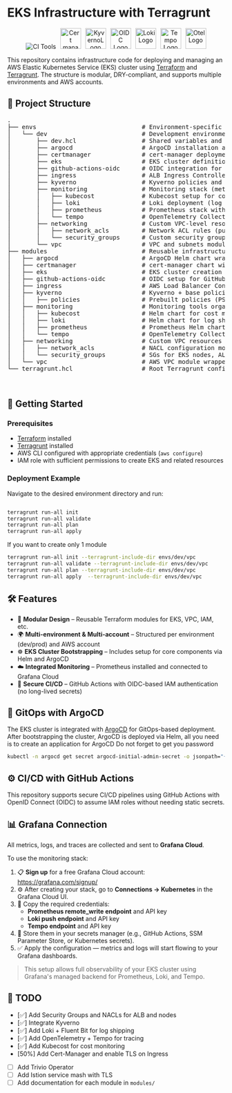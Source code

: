 # EKS Infrastructure with Terragrunt
<p align="center">
  <img src="https://skillicons.dev/icons?i=aws,terraform,kubernetes,prometheus,grafana&perline=5" alt="CI Tools" />
  <img src="https://raw.githubusercontent.com/cert-manager/cert-manager/d53c0b9270f8cd90d908460d69502694e1838f5f/logo/logo-small.png" alt="Cert manager Logo" height="48" style="margin-left: 6px;" />
  <img src="https://kyverno.io/blog/2022/10/24/kyverno-1.8-released/kyverno.png" alt="KyvernoLogo" height="48" style="margin-left: 6px;" />
  <img src="https://miro.medium.com/v2/resize:fit:1000/1*N2MujY2OLIfUurqarVwFpw.png" alt="OIDC Logo" height="48" style="margin-left: 6px;" />
  <img src="https://grafana.com/media/docs/loki/logo-grafana-loki.png" alt="Loki Logo" height="48" style="margin-left: 6px;" />
  <img src="https://grafana.com/static/assets/img/logos/grafana-tempo.svg" alt="Tempo Logo" height="48" style="margin-left: 6px;" />
  <img src="https://icon.icepanel.io/Technology/svg/OpenTelemetry.svg" alt="Otel Logo" height="48" style="margin-left: 6px;" />
</p>


This repository contains infrastructure code for deploying and managing an AWS Elastic Kubernetes Service (EKS) cluster using [Terraform](https://www.terraform.io/) and [Terragrunt](https://terragrunt.gruntwork.io/). The structure is modular, DRY-compliant, and supports multiple environments and AWS accounts.

## 📁 Project Structure


<pre>
.
├── envs                             # Environment-specific configurations (e.g. dev, staging, prod)
│   └── dev                          # Development environment
│       ├── dev.hcl                  # Shared variables and inputs for the dev environment
│       ├── argocd                   # ArgoCD installation and setup
│       ├── certmanager              # cert-manager deployment and DNS/ACME issuer configuration
│       ├── eks                      # EKS cluster definition and configuration
│       ├── github-actions-oidc      # OIDC integration for GitHub Actions (IAM roles for CI/CD)
│       ├── ingress                  # ALB Ingress Controller and Ingress resources
│       ├── kyverno                  # Kyverno policies and admission controller
│       ├── monitoring               # Monitoring stack (metrics, logs, tracing, cost)
│       │   ├── kubecost             # Kubecost setup for cost monitoring and allocation
│       │   ├── loki                 # Loki deployment (log collection pipeline)
│       │   ├── prometheus           # Prometheus stack with remote write to Grafana Cloud
│       │   └── tempo                # OpenTelemetry Collector for tracing to Grafana Tempo
│       ├── networking               # Custom VPC-level resources
│       │   ├── network_acls         # Network ACL rules (public/private)
│       │   └── security_groups      # Custom security groups for ALB, EKS nodes, etc.
│       └── vpc                      # VPC and subnets module (core networking)
├── modules                          # Reusable infrastructure modules
│   ├── argocd                       # ArgoCD Helm chart wrapper
│   ├── certmanager                  # cert-manager chart with IAM roles
│   ├── eks                          # EKS cluster creation via terraform-aws-eks
│   ├── github-actions-oidc          # OIDC setup for GitHub Actions CI/CD
│   ├── ingress                      # AWS Load Balancer Controller Helm chart
│   ├── kyverno                      # Kyverno + base policies
│   │   ├── policies                 # Prebuilt policies (PSS, CIS, Cosign, Trivy)
│   ├── monitoring                   # Monitoring tools organized by function
│   │   ├── kubecost                 # Helm chart for cost monitoring
│   │   ├── loki                     # Helm chart for log shipping to Grafana
│   │   ├── prometheus               # Prometheus Helm chart and remote write config
│   │   └── tempo                    # OpenTelemetry Collector and trace exporter
│   ├── networking                   # Custom VPC resources
│   │   ├── network_acls             # NACL configuration module
│   │   └── security_groups          # SGs for EKS nodes, ALB, etc.
│   └── vpc                          # AWS VPC module wrapper (terraform-aws-modules/vpc/aws)
└── terragrunt.hcl                   # Root Terragrunt configuration (provider config, remote state)


</pre>

## 🚀 Getting Started

### Prerequisites

- [Terraform](https://developer.hashicorp.com/terraform/downloads) installed
- [Terragrunt](https://terragrunt.gruntwork.io/docs/getting-started/install/) installed
- AWS CLI configured with appropriate credentials (`aws configure`)
- IAM role with sufficient permissions to create EKS and related resources


### Deployment Example

Navigate to the desired environment directory and run:

```bash

terragrunt run-all init
terragrunt run-all validate
terragrunt run-all plan
terragrunt run-all apply 

```

If you want to create only 1 module

```bash
terragrunt run-all init --terragrunt-include-dir envs/dev/vpc
terragrunt run-all validate --terragrunt-include-dir envs/dev/vpc
terragrunt run-all plan --terragrunt-include-dir envs/dev/vpc
terragrunt run-all apply  --terragrunt-include-dir envs/dev/vpc
```

## 🛠 Features

- 🔁 **Modular Design** – Reusable Terraform modules for EKS, VPC, IAM, etc.
- 🌍 **Multi-environment & Multi-account** – Structured per environment (dev/prod) and AWS account
- ☸️ **EKS Cluster Bootstrapping** – Includes setup for core components via Helm and ArgoCD
- ☁️ **Integrated Monitoring** – Prometheus installed and connected to Grafana Cloud
- 🔐 **Secure CI/CD** – GitHub Actions with OIDC-based IAM authentication (no long-lived secrets)


## 🔄 GitOps with ArgoCD

The EKS cluster is integrated with [ArgoCD](https://argo-cd.readthedocs.io/) for GitOps-based deployment. After bootstrapping the cluster, ArgoCD is deployed via Helm, all you need is to create an application for ArgoCD
Do not forget to get you password
```bash
kubectl -n argocd get secret argocd-initial-admin-secret -o jsonpath="{.data.password}" | base64 -
```

## ⚙️ CI/CD with GitHub Actions

This repository supports secure CI/CD pipelines using GitHub Actions with OpenID Connect (OIDC) to assume IAM roles without needing static secrets.


## 📊 Grafana Connection

All metrics, logs, and traces are collected and sent to **Grafana Cloud**.

To use the monitoring stack:

1. 📋 **Sign up** for a free Grafana Cloud account: https://grafana.com/signup/
2. ⚙️ After creating your stack, go to **Connections → Kubernetes** in the Grafana Cloud UI.
3. 🔑 Copy the required credentials:
   - **Prometheus remote_write endpoint** and API key
   - **Loki push endpoint** and API key
   - **Tempo endpoint** and API key
4. 🔐 Store them in your secrets manager (e.g., GitHub Actions, SSM Parameter Store, or Kubernetes secrets).
5. ✅ Apply the configuration — metrics and logs will start flowing to your Grafana dashboards.

> This setup allows full observability of your EKS cluster using Grafana's managed backend for Prometheus, Loki, and Tempo.


## 📌 TODO

- [✅] Add Security Groups and NACLs for ALB and nodes
- [✅] Integrate Kyverno
- [✅] Add Loki + Fluent Bit for log shipping
- [✅] Add OpenTelemetry + Tempo for tracing
- [✅] Add Kubecost for cost monitoring
- [50%] Add Cert-Manager and enable TLS on Ingress
- [ ] Add Trivio Operator
- [ ] Add Istion service mash with TLS
- [ ] Add documentation for each module in `modules/`
